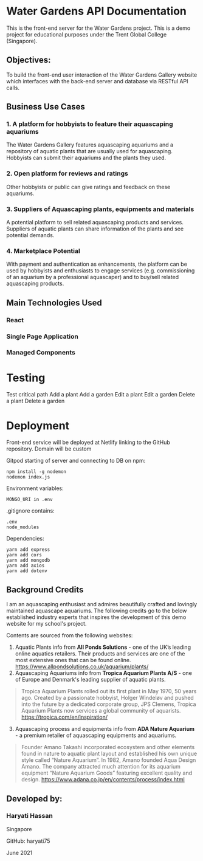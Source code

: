 # Water Gardens API Documentation

This is the front-end server for the Water Gardens project. This is a demo project for educational purposes under the Trent Global College (Singapore).

## Objectives: 
To build the front-end user interaction of the Water Gardens Gallery website which interfaces with the back-end server and database via RESTful API calls.

## Business Use Cases
### 1. A platform for hobbyists to feature their aquascaping aquariums
The Water Gardens Gallery features aquascaping aquariums and a repository of aquatic plants that are usually used for aquascaping. Hobbyists can submit their aquariums and the plants they used. 

### 2. Open platform for reviews and ratings
Other hobbyists or public can give ratings and feedback on these aquariums. 

### 3. Suppliers of Aquascaping plants, equipments and materials
A potential platform to sell related aquascaping products and services. Suppliers of aquatic plants can share information of the plants and see potential demands.  

### 4. Marketplace Potential
With payment and authentication as enhancements, the platform can be used by hobbyists and enthusiasts to engage services (e.g. commissioning of an aquarium by a professional aquascaper) and to buy/sell related aquascaping products.


## Main Technologies Used
### React
### Single Page Application
### Managed Components

# Testing

Test critical path
Add a plant
Add a garden
Edit a plant
Edit a garden
Delete a plant
Delete a garden

# Deployment
Front-end service will be deployed at Netlify linking to the GitHub repository. 
Domain will be custom

Gitpod starting of server and connecting to DB on npm:
```
npm install -g nodemon
nodemon index.js
```
Environment variables: 
```
MONGO_URI in .env
```
.gitignore contains:
```
.env
node_modules
```

Dependencies: 
```
yarn add express
yarn add cors
yarn add mongodb
yarn add axios
yarn add dotenv
```

## Background Credits
I am an aquascaping enthusiast and admires beautifully crafted and lovingly maintained aquascape aquariums. The following credits go to the below established industry experts that inspires the development of this demo website for my school's project. 

Contents are sourced from the following websites:
1. Aquatic Plants info from **All Ponds Solutions** - one of the UK’s leading online aquatics retailers. Their products and services are one of the most extensive ones that can be found online.
    https://www.allpondsolutions.co.uk/aquarium/plants/
2. Aquascaping Aquariums info from **Tropica Aquarium Plants A/S** - one of Europe and Denmark's leading supplier of aquatic plants. 
>Tropica Aquarium Plants rolled out its first plant in May 1970, 50 years ago. Created by a passionate hobbyist, Holger Windeløv and pushed into the future by a dedicated corporate group, JPS Clemens, Tropica Aquarium Plants now services a global community of aquarists. 
    https://tropica.com/en/inspiration/
3. Aquascaping process and equipments info from **ADA Nature Aquarium** - a premium retailer of aquascaping equipments and aquariums.  
>Founder Amano Takashi incorporated ecosystem and other elements found in nature to aquatic plant layout and established his own unique style called “Nature Aquarium”. In 1982, Amano founded Aqua Design Amano. The company attracted much attention for its aquarium equipment “Nature Aquarium Goods” featuring excellent quality and design. 
    https://www.adana.co.jp/en/contents/process/index.html


## Developed by: 
### Haryati Hassan
Singapore

GitHub: haryati75

June 2021
